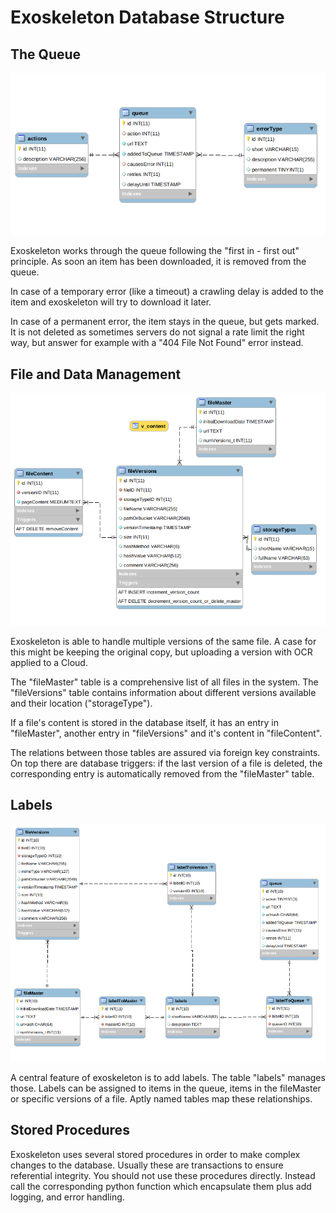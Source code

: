 # Exoskeleton Database Structure

## The Queue

![EER Diagram: Queue Management in the Exoskelleton Database](EER-diagrams/EER-Queue-Management.png)

Exoskeleton works through the queue following the "first in - first out" principle. As soon an item has been downloaded, it is removed from the queue.

In case of a temporary error (like a timeout) a crawling delay is added to the item and exoskeleton will try to download it later.

In case of a permanent error, the item stays in the queue, but gets marked. It is not deleted as sometimes servers do not signal a rate limit the right way, but answer for example with a "404 File Not Found" error instead.

## File and Data Management

![EER Diagram File Management in the Exoskelleton Database](EER-diagrams/EER-File-Management.png)

Exoskeleton is able to handle multiple versions of the same file. A case for this might be keeping the original copy, but uploading a version with OCR applied to a Cloud.

The "fileMaster" table is a comprehensive list of all files in the system. The "fileVersions" table contains information about different versions available and their location ("storageType").

If a file's content is stored in the database itself, it has an entry in "fileMaster", another entry in "fileVersions" and it's content in "fileContent".

The relations between those tables are assured via foreign key constraints. On top there are database triggers: if the last version of a file is deleted, the corresponding entry is automatically removed from the "fileMaster" table.

## Labels

![EER Diagram Labels in the Exoskelleton Database](EER-diagrams/EER-Labels.png)

A central feature of exoskeleton is to add labels. The table "labels" manages those. Labels can be assigned to items in the queue, items in the fileMaster or specific versions of a file. Aptly named tables map these relationships.

## Stored Procedures

Exoskeleton uses several stored procedures in order to make complex changes to the database. Usually these are transactions to ensure referential integrity. You should not use these procedures directly. Instead call the corresponding python function which encapsulate them plus add logging, and error handling.
